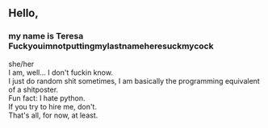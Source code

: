 <!--
**ComradeYellowCitrusFruit/ComradeYellowCitrusFruit** is a ✨ _special_ ✨ repository because its `README.md` (this file) appears on your GitHub profile.

Here are some ideas to get you started:

- 🔭 I’m currently working on ...
- 🌱 I’m currently learning ...
- 👯 I’m looking to collaborate on ...
- 🤔 I’m looking for help with ...
- 💬 Ask me about ...
- 📫 How to reach me: ...
- 😄 Pronouns: ...
- ⚡ Fun fact: ...
-->

## Hello,
### my name is Teresa Fuckyouimnotputtingmylastnameheresuckmycock
she/her  
I am, well... I don't fuckin know.  
I just do random shit sometimes, I am basically the programming equivalent of a shitposter.  
Fun fact: I hate python.  
If you try to hire me, don't.  
That's all, for now, at least.  
